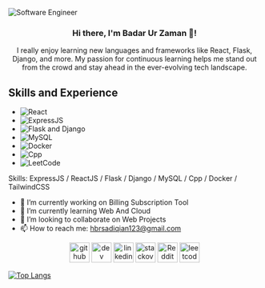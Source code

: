 ![Software Engineer](https://media.licdn.com/dms/image/D4D16AQEX91QVM-sZTA/profile-displaybackgroundimage-shrink_350_1400/0/1711551875388?e=1726099200&v=beta&t=C2zjntt15vxclZgESrU4WD4gHw4q2s6BSOeEvtAZMcM)

<div align="center">

### Hi there, I'm Badar Ur Zaman 👋!

I really enjoy learning new languages and frameworks like React, Flask, Django, and more. My passion for continuous learning helps me stand out from the crowd and stay ahead in the ever-evolving tech landscape.

</div>

## Skills and Experience

* ![React](https://img.shields.io/badge/-React-61DAFB?logo=react&logoColor=white&style=flat)
* ![ExpressJS](https://img.shields.io/badge/-Express.js-000000?logo=express&style=flat)
* ![Flask and Django](https://img.shields.io/badge/-Flask%20and%20Django-092E20?logo=flask&style=flat&logoColor=white)
* ![MySQL](https://img.shields.io/badge/-MySQL-4479A1?logo=mysql&logoColor=white&style=flat)
* ![Docker](https://img.shields.io/badge/-Docker-2496ED?logo=docker&logoColor=white&style=flat)
* ![Cpp](https://img.shields.io/badge/-C++-00599C?logo=c%2B%2B&logoColor=white&style=flat)
* ![LeetCode](https://img.shields.io/badge/-LeetCode-FFA116?logo=leetcode&logoColor=white&style=flat)

Skills: ExpressJS / ReactJS / Flask / Django / MySQL / Cpp / Docker / TailwindCSS

- 🔭 I’m currently working on Billing Subscription Tool 
- 🌱 I’m currently learning Web And Cloud 
- 👯 I’m looking to collaborate on Web Projects 
- 📫 How to reach me: hbrsadiqian123@gmail.com 

<div align="center">

[<img src='https://cdn.jsdelivr.net/npm/simple-icons@3.0.1/icons/github.svg' alt='github' height='40'>](https://github.com/Badar-Ur-Zaman)  [<img src='https://cdn.jsdelivr.net/npm/simple-icons@3.0.1/icons/dev-dot-to.svg' alt='dev' height='40'>](https://dev.to/https://dev.to/badarurzaman)  [<img src='https://cdn.jsdelivr.net/npm/simple-icons@3.0.1/icons/linkedin.svg' alt='linkedin' height='40'>](https://www.linkedin.com/in/https://www.linkedin.com/in/hafiz-badar-ur-zaman//)  [<img src='https://cdn.jsdelivr.net/npm/simple-icons@3.0.1/icons/stackoverflow.svg' alt='stackoverflow' height='40'>](https://stackoverflow.com/users/https://stackoverflow.com/users/21887654/hafiz-badar)  [<img src='https://cdn.jsdelivr.net/npm/simple-icons@3.0.1/icons/reddit.svg' alt='Reddit' height='40'>](https://www.reddit.com/user/https://www.reddit.com/user/Badar-Zz5907/)  [<img src='https://cdn.jsdelivr.net/npm/simple-icons@3.0.1/icons/leetcode.svg' alt='leetcode' height='40'>](https://leetcode.com/u/Hafiz_Badar/)  

</div>

[![Top Langs](https://github-readme-stats.vercel.app/api/top-langs/?username=Badar-Ur-Zaman)](https://github.com/anuraghazra/github-readme-stats)
